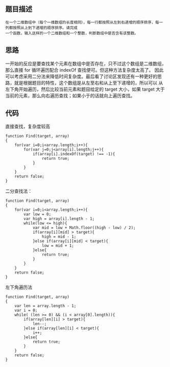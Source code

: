## 题目描述
```
在一个二维数组中（每个一维数组的长度相同），每一行都按照从左到右递增的顺序排序，每一列都按照从上到下递增的顺序排序。请完成
一个函数，输入这样的一个二维数组和一个整数，判断数组中是否含有该整数。
```
## 思路
一开始的反应是要查找某个元素在数组中是否存在，只不过这个数组是二维数组，那么直接 for 循环遍历配合 indexOf 查找便可。但这种方法复杂度太高了。
因此可以考虑采用二分法来降低时间复杂度。最后看了讨论区发现还有一种更好的思路，就是根据题目的特性，这个数组是从左至右和从上至下递增的，所以可以
从左下角开始遍历，然后比较当前元素和题目给定的 target 大小，如果 target 大于当前的元素，那么向右遍历查找；如果小于的话就向上遍历查找。
## 代码
直接查找，复杂度较高
```
function Find(target, array)
{
    for(var i=0;i<array.length;i++){
        for(var j=0;j<array[i].length;j++){
            if(array[i].indexOf(target) !== -1){
                return true;
            }
        }
    }
    return false;
}
```
二分查找法：
```
function Find(target, array)
{
    for(var i=0;i<array.length;i++){
        var low = 0;
        var high = array[i].length - 1;
        while(low <= high){
            var mid = low + Math.floor((high - low) / 2);
            if(array[i][mid] > target){
                high = mid - 1;
            }else if(array[i][mid] < target){
                low = mid + 1;
            }else{
                return true;
            }
        }
    }
    return false;
}
```
左下角遍历法
```
function Find(target, array)
{
    var len = array.length - 1;
    var i = 0;
    while( (len >= 0) && (i < array[0].length)){
        if(array[len][i] > target){
            len--;
        }else if(array[len][i] < target){
            i++;
        }else{
            return true;
        }
    }
    return false;
}
```
